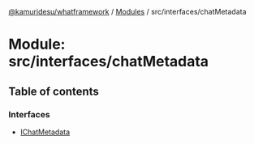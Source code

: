 [@kamuridesu/whatframework](../README.md) / [Modules](../modules.md) / src/interfaces/chatMetadata

# Module: src/interfaces/chatMetadata

## Table of contents

### Interfaces

- [IChatMetadata](../interfaces/src_interfaces_chatMetadata.IChatMetadata.md)
